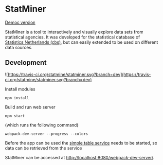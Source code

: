 StatMiner
====================================

[Democ version](http://statmine.github.io/statminer)

StatMiner is a tool to interactively and visually explore data sets from 
statistical agencies. 
It was developed for the statistical database of [Statistics Netherlands (cbs)](http://www.cbs.nl),
but can easily extended to be used on different data sources.

## Development

![https://travis-ci.org/statmine/statminer.svg?branch=dev](https://travis-ci.org/statmine/statminer.svg?branch=dev)

Install modules

```
npm install
```

Build and run web server

```
npm start
```

(which runs the following command)
```
webpack-dev-server --progress --colors
```

Before the app can be used the [simple table service](https://github.com/statmine/simple_table_service) needs to be started, so data can be retrieved from the service

StatMiner can be accessed at [http://localhost:8080/webpack-dev-server/](http://localhost:8080/webpack-dev-server/).
